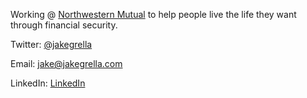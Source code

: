Working @ [Northwestern Mutual](https://northwesternmutual.com/) to help people live the life they want through financial security. 

Twitter: [@jakegrella](https://twitter.com/jakegrella)

Email: [jake@jakegrella.com](jake@jakegrella.com)

LinkedIn: [LinkedIn](https://linkedin.com/in/jakegrella)
